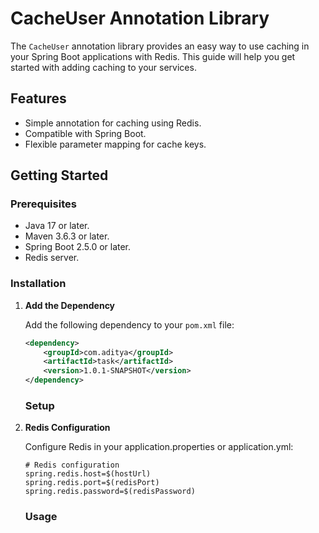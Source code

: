 # CacheUser Annotation Library

The `CacheUser` annotation library provides an easy way to use caching in your Spring Boot applications with Redis. This guide will help you get started with adding caching to your services.

## Features

- Simple annotation for caching using Redis.
- Compatible with Spring Boot.
- Flexible parameter mapping for cache keys.

## Getting Started

### Prerequisites

- Java 17 or later.
- Maven 3.6.3 or later.
- Spring Boot 2.5.0 or later.
- Redis server.

### Installation

1. **Add the Dependency**

   Add the following dependency to your `pom.xml` file:

   ```xml
   <dependency>
       <groupId>com.aditya</groupId>
       <artifactId>task</artifactId>
       <version>1.0.1-SNAPSHOT</version>
   </dependency>
   ```

   ### Setup

1. **Redis Configuration**

   Configure Redis in your application.properties or application.yml:

   ```properties
   # Redis configuration
   spring.redis.host=$(hostUrl)
   spring.redis.port=$(redisPort)
   spring.redis.password=$(redisPassword)
   ```

   ### Usage

   
